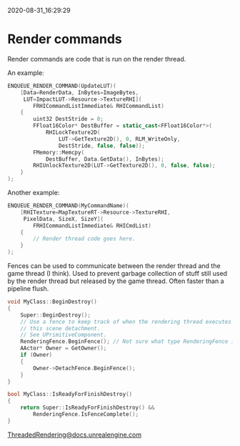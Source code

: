 2020-08-31_16:29:29

# Render commands

Render commands are code that is run on the render thread.

An example:
```c++
ENQUEUE_RENDER_COMMAND(UpdateLUT)(
    [Data=RenderData, InBytes=ImageBytes,
     LUT=ImpactLUT->Resource->TextureRHI](
        FRHICommandListImmediate& RHICommandList)
    {
        uint32 DestStride = 0;
        FFloat16Color* DestBuffer = static_cast<FFloat16Color*>(
            RHILockTexture2D(
                LUT->GetTexture2D(), 0, RLM_WriteOnly,
                DestStride, false, false));
        FMemory::Memcpy(
            DestBuffer, Data.GetData(), InBytes);
        RHIUnlockTexture2D(LUT->GetTexture2D(), 0, false, false);
    }
);
```

Another example:
```c++
ENQUEUE_RENDER_COMMAND(MyCommandName)(
    [RHITexture=MapTextureRT->Resource->TextureRHI,
     PixelData, SizeX, SizeY](
        FRHICommandListImmediate& RHICmdList)
    {
        // Render thread code goes here.
    }
);
```

Fences can be used to communicate between the render thread and the game thread (I think).
Used to prevent garbage collection of stuff still used by the render thread but released by the game thread.
Often faster than a pipeline flush.
```c++
void MyClass::BeginDestroy()
{
    Super::BeginDestroy();
    // Use a fence to keep track of when the rendering thread executes
    // this scene detachment.
    // See UPrimitiveComponent.
    RenderingFence.BeginFence(); // Not sure what type RenderingFence is.
    AActor* Owner = GetOwner();
    if (Owner)
    {
        Owner->DetachFence.BeginFence();
    } 
}

bool MyClass::IsReadyForFinishDestroy()
{
    return Super::IsReadyForFinishDestroy() &&
        RenderingFence.IsFenceComplete();
}
```

[ThreadedRendering@docs.unrealengine.com](https://docs.unrealengine.com/en-US/Programming/Rendering/ThreadedRendering/index.html)